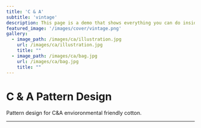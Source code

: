 ```yaml
---
title: 'C & A'
subtitle: 'vintage'
description: This page is a demo that shows everything you can do inside portfolio and blog posts.
featured_image: '/images/cover/vintage.png'
gallery:
  - image_path: /images/ca/illustration.jpg
    url: /images/ca/illustration.jpg
    title: ""
  - image_path: /images/ca/bag.jpg
    url: /images/ca/bag.jpg
    title: ""
---
```


# C & A Pattern Design

Pattern design for C&A envioronmental friendly cotton.

<!-- ![]({{ site.url }}{{ site.baseurl }}/images/ca/illustration.jpg)

![]({{ site.url }}{{ site.baseurl }}/images/ca/bag.jpg) -->

---

